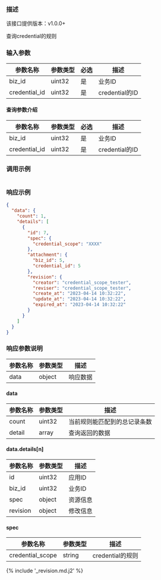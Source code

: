 ### 描述

该接口提供版本：v1.0.0+

查询credential的规则

### 输入参数

| 参数名称     | 参数类型     | 必选   | 描述             |
| ------------ | ------------ | ------ | ---------------- |
| biz_id         | uint32       | 是     | 业务ID     |
| credential_id         | uint32       | 是     | credential的ID     |

#### 查询参数介绍

| 参数名称     | 参数类型     | 必选   | 描述                                  |
| ------------ | ------------ | ------ |-------------------------------------|
| biz_id    | uint32       | 是     | 业务ID                                |
| credential_id | uint32 | 是 | credential的ID              |


### 调用示例

```json
```

### 响应示例

```json
{
  "data": {
    "count": 1,
    "details": [
      {
        "id": 7,
        "spec": {
          "credential_scope": "XXXX"
        },
        "attachment": {
          "biz_id": 5,
          "credential_id": 5
        },
        "revision": {
          "creator": "credential_scope_tester",
          "reviser": "credential_scope_tester",
          "create_at": "2023-04-14 10:32:22",
          "update_at": "2023-04-14 10:32:22",
          "expired_at": "2023-04-14 10:32:22"
        }
      }
    ]
  }
}
```

### 响应参数说明

| 参数名称     | 参数类型   | 描述                           |
| ------------ | ---------- | ------------------------------ |
|       data       |      object      |            响应数据                  |

#### data

| 参数名称     | 参数类型   | 描述                           |
| ------------ | ---------- | ------------------------------ |
|      count        |      uint32      |            当前规则能匹配到的总记录条数                  |
|      detail        |      array      |             查询返回的数据                  |

#### data.details[n]

| 参数名称     | 参数类型   | 描述                           |
| ------------ | ---------- | ------------------------------ |
|      id        |      uint32      |            应用ID                    |
|      biz_id        |      uint32      |            业务ID                    |
|      spec        |      object      |            资源信息       |
|      revision        |      object      |          修改信息        |

#### spec

| 参数名称     | 参数类型   | 描述                                 |
| ------------ | ---------- |------------------------------------|
| credential_scope | string  | credential的规则       |

{% include '_revision.md.j2' %}
